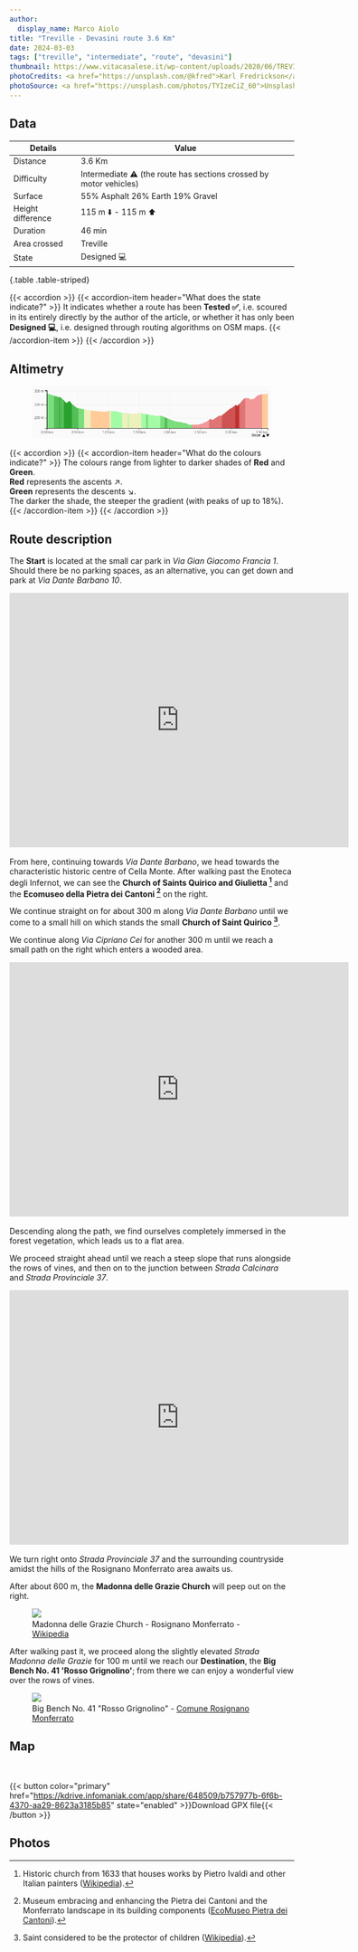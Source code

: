 ```yaml
---
author:
  display_name: Marco Aiolo
title: "Treville - Devasini route 3.6 Km"
date: 2024-03-03
tags: ["treville", "intermediate", "route", "devasini"]
thumbnail: https://www.vitacasalese.it/wp-content/uploads/2020/06/TREVILLE-SAN-QUIRICO.jpeg
photoCredits: <a href="https://unsplash.com/@kfred">Karl Fredrickson</a>
photoSource: <a href="https://unsplash.com/photos/TYIzeCiZ_60">Unsplash</a>
---
```


## Data

| Details | Value |
| -- | ----------- |
| Distance | 3.6 Km  |
| Difficulty | Intermediate :warning: (the route has sections crossed by motor vehicles) |
| Surface | 55% Asphalt 26% Earth 19% Gravel |
| Height difference  | 115 m :arrow_down: - 115 m :arrow_up: |
| Duration | 46 min |
| Area crossed | Treville |
| State | Designed :computer: |
{.table .table-striped}

{{< accordion >}}
  {{< accordion-item header="What does the state indicate?" >}}
    It indicates whether a route has been **Tested :white_check_mark:**, i.e. scoured in its entirely directly by the author of the article, or whether it has only been **Designed :computer:**, i.e. designed through routing algorithms on OSM maps.
  {{< /accordion-item >}}
{{< /accordion >}}

## Altimetry

<figure class="figure">
  <img src="https://raw.githubusercontent.com/zelix888/monfit_site/main/routes/Treville/Elevation-Treville%20-%20Devasini.png" class="figure-img img-fluid w-100 rounded">
</figure>

{{< accordion >}}
  {{< accordion-item header="What do the colours indicate?" >}}
    The colours range from lighter to darker shades of **Red** and **Green**. </br>
    **Red** represents the ascents :arrow_upper_right:. </br>
    **Green** represents the descents :arrow_lower_right:. </br>
    The darker the shade, the steeper the gradient (with peaks of up to 18%).
  {{< /accordion-item >}}
{{< /accordion >}}

## Route description

The **Start** is located at the small car park in *Via Gian Giacomo Francia 1*. Should there be no parking spaces, as an alternative, you can get down and park at *Via Dante Barbano 10*.

<p class="text-center"><iframe src="https://www.google.com/maps/embed?pb=!4v1698842932330!6m8!1m7!1sdzQKTot5RmrQwh76gtBi_w!2m2!1d45.07463208458687!2d8.391894109934423!3f334.52968817396345!4f1.396576694714014!5f1.52841521987171" width="600" height="450" style="border:0;" allowfullscreen="" loading="lazy" referrerpolicy="no-referrer-when-downgrade" class="w-75 rounded"></iframe></p>

From here, continuing towards *Via Dante Barbano*, we head towards the characteristic historic centre of Cella Monte. After walking past the
Enoteca degli Infernot, we can see the **Church of Saints Quirico and Giulietta [^1]** and the **Ecomuseo della Pietra dei Cantoni [^2]** on the right. 

We continue straight on for about 300 m along *Via Dante Barbano* until we come to a small hill on which stands the small **Church of Saint Quirico [^3]**.

We continue along *Via Cipriano Cei* for another 300 m until we reach a small path on the right which enters a wooded area.

<p class="text-center"><iframe src="https://www.google.com/maps/embed?pb=!4v1698859155814!6m8!1m7!1s1uzxGKgzXUikJxV6zACyjQ!2m2!1d45.07962149898847!2d8.386153957073663!3f353.1223181010367!4f-1.6720128634095914!5f1.5480664474403407" width="600" height="450" style="border:0;" allowfullscreen="" loading="lazy" referrerpolicy="no-referrer-when-downgrade" class="w-75 rounded"></iframe></p>

Descending along the path, we find ourselves completely immersed in the forest vegetation, which leads us to a flat area.

We proceed straight ahead until we reach a steep slope that runs alongside the rows of vines, and then on to the junction between *Strada Calcinara* and *Strada Provinciale 37*.

<p class="text-center"><iframe src="https://www.google.com/maps/embed?pb=!4v1698860274397!6m8!1m7!1sTMrI92M_a8Ili_x-fH0Y3A!2m2!1d45.08845487454641!2d8.388872419549159!3f153.08842724469088!4f-0.21992496389938765!5f0.4000000000000002" width="600" height="450" style="border:0;" allowfullscreen="" loading="lazy" referrerpolicy="no-referrer-when-downgrade" class="text-center w-75 rounded"></iframe></p>

We turn right onto *Strada Provinciale 37* and the surrounding countryside amidst the hills of the Rosignano Monferrato area awaits us.

After about 600 m, the **Madonna delle Grazie Church** will peep out on the right.

<figure class="figure">
  <img src="https://upload.wikimedia.org/wikipedia/commons/thumb/7/7d/Rosignano_S.Maria_delle_Grazie.jpg/1920px-Rosignano_S.Maria_delle_Grazie.jpg
" class="figure-img img-fluid rounded">
  <figcaption class="figure-caption">Madonna delle Grazie Church - Rosignano Monferrato - <a href="https://it.wikipedia.org/">Wikipedia</a></figcaption>
</figure>

After walking past it, we proceed along the slightly elevated *Strada Madonna delle Grazie* for 100 m until we reach our **Destination**, the **Big Bench No. 41 'Rosso Grignolino'**; from there we can enjoy a wonderful view over the rows of vines.

<figure class="figure">
  <img src="https://www.comune.rosignanomonferrato.al.it/it-it/immagine/img-45175-O-36-483-0-0-2f764f791fa0cb3dd3fcb881cd848b48" class="figure-img img-fluid rounded">
  <figcaption class="figure-caption">Big Bench No. 41 "Rosso Grignolino" - <a href="https://www.comune.rosignanomonferrato.al.it/it-it/vivere-il-comune/cosa-vedere/big-bench-panchina-gigante-rosso-grignolino-45175-1-00e5f36d1613cd50ea2e0b7caa0c4128">Comune Rosignano Monferrato</a></figcaption>
</figure>

## Map

<div id="map_treville_devasini" class="ratio ratio-16x9 w-100 rounded"></div> </br>

{{< button color="primary" href="https://kdrive.infomaniak.com/app/share/648509/b757977b-6f6b-4370-aa29-8623a3185b85" state="enabled" >}}Download GPX file{{< /button >}}

## Photos

[^1]: Historic church from 1633 that houses works by Pietro Ivaldi and other Italian painters ([Wikipedia](https://it.wikipedia.org/wiki/Chiesa_dei_Santi_Quirico_e_Giulitta_(Cella_Monte))).

[^2]: Museum embracing and enhancing the Pietra dei Cantoni and the Monferrato landscape in its building components  ([EcoMuseo Pietra dei Cantoni](https://www.ecomuseopietracantoni.it/)).

[^3]: Saint considered to be the protector of children ([Wikipedia](https://it.wikipedia.org/wiki/Cella_Monte)).



